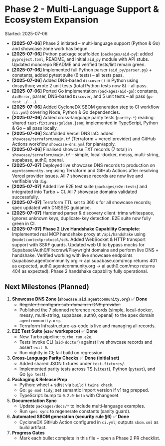 # Phase 2 - Multi-Language Support & Ecosystem Expansion

Started: 2025-07-06

- **[2025-07-06]** Phase 2 initiated – multi-language support (Python & Go) and showcase zone work has begun.
- **[2025-07-06]** Python package scaffolded (`packages/aid-py`): added `pyproject.toml`, README, and initial `aid_py` module with API stubs. Updated monorepo README and verified tests/lint remain green.
- **[2025-07-06]** Implemented full Python parser (`aid_py/parser.py`) + constants, added pytest suite (6 tests) – all tests pass.
- **[2025-07-06]** Added DNS-based `discover()` in Python using dnspython; wrote 2 unit tests (total Python tests now 8) – all pass.
- **[2025-07-06]** Ported Go implementation (`packages/aid-go`): constants, `AidError`, parser, DNS-based `Discover`, and 5 unit tests – all pass (`go test ./...`).
- **[2025-07-06]** Added CycloneDX SBOM generation step to CI workflow (`ci.yml`) covering Node, Python & Go dependencies.
- **[2025-07-06]** Added cross-language parity tests (`parity.*`) reading shared `test-fixtures/golden.json`; implemented in TypeScript, Python & Go – all pass locally.
- **[2025-07-06]** Scaffolded Vercel DNS IaC: added `showcase/terraform/main.tf` (Terraform + vercel provider) and GitHub Actions workflow `showcase-dns.yml` for plan/apply.
- **[2025-07-06]** Finalised showcase TXT records (7 total) in `showcase/terraform/main.tf` – simple, local-docker, messy, multi-string, supabase, auth0, openai.
- **[2025-07-07]** Deployed live showcase DNS records to production on `agentcommunity.org` using Terraform and GitHub Actions after resolving Vercel provider issues. All 7 showcase records are now live and verifiable via `dig`.
- **[2025-07-07]** Added live E2E test suite (`packages/e2e-tests`) and integrated into Turbo + CI. All 7 showcase domains validated successfully.
- **[2025-07-07]** Terraform TTL set to 360 s for all showcase records; spec updated with DNSSEC guidance.
- **[2025-07-07]** Hardened parser & discovery client: trims whitespace, ignores unknown keys, duplicate-key detection. E2E suite now fully green in CI.
- **[2025-07-07]** **Phase 2 Live Handshake Capability Complete**: Implemented real MCP handshake proxy at `/api/handshake` using `@modelcontextprotocol/sdk`. Added WebSocket & HTTP transport support with SSRF guards. Updated web UI to bypass mocks for Supabase/Auth0/Firecrawl/Playwright domains and perform live DNS + handshake. Verified working with live showcase endpoints (supabase.agentcommunity.org → api.supabase.com/mcp returns 401 as expected, auth0.agentcommunity.org → ai.auth0.com/mcp returns 404 as expected). Phase 2 handshake capability fully operational.

## Next Milestones (Planned)

1. **Showcase DNS Zone (`showcase.aid.agentcommunity.org`)** ✅ **Done**
   - ~~Register / configure sub-domain in DNS provider.~~
   - Published the 7 planned reference records (simple, local-docker, messy, multi-string, supabase, auth0, openai) to the apex domain `agentcommunity.org`.
   - Terraform Infrastructure-as-code is live and managing all records.
2. **E2E Test Suite (`e2e/` workspace)** ✅ **Done**
   - New Turbo pipeline: `turbo run e2e`.
   - Tests invoke CLI (`aid-doctor`) against live showcase records and assert `exit 0`.
   - Run nightly in CI; fail build on regression.
3. **Cross-Language Parity Checks** ✅ **Done (initial set)**
   - Added shared JSON fixtures under `test-fixtures/`.
   - Implemented parity tests across TS (`vitest`), Python (`pytest`), and Go (`go test`).
4. **Packaging & Release Prep**
   - Python: wheel + sdist via `build` / `twine check`.
   - Go: `go mod tidy`; set semantic import version if v1 tag prepped.
   - TypeScript: bump to `0.2.0-beta` with Changeset.
5. **Documentation Sync**
   - Update `packages/docs/*` to include multi-language examples.
   - Run `spec sync` to regenerate constants (sanity guard).
6. **Automated SBOM generation (security rule §6)** ✅ **Done**
   - CycloneDX GitHub Action configured in `ci.yml`; outputs `sbom.xml` as build artifact.
7. **Progress Gates**
   - Mark each bullet complete in this file + open a Phase 2 PR checklist.
